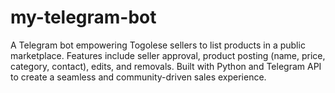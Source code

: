 # my-telegram-bot
A Telegram bot empowering Togolese sellers to list products in a public marketplace. Features include seller approval, product posting (name, price, category, contact), edits, and removals. Built with Python and Telegram API to create a seamless and community-driven sales experience.

